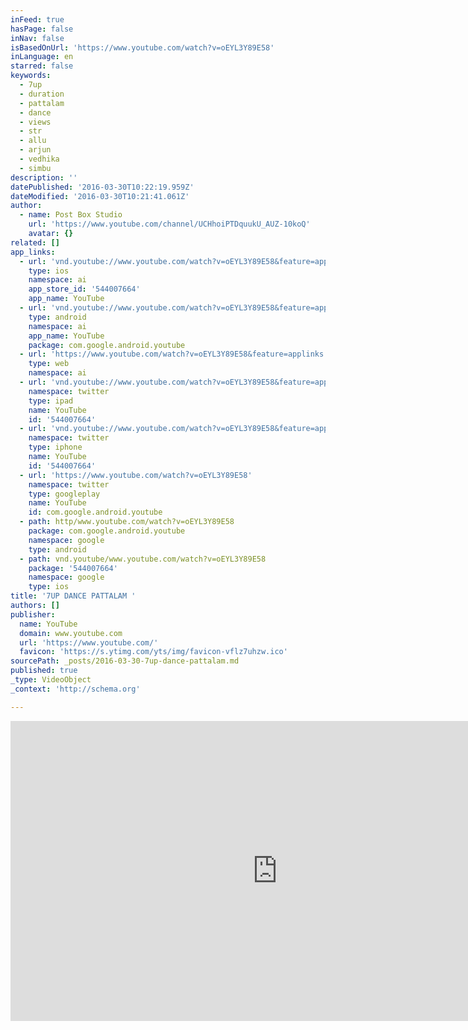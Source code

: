 ```yaml
---
inFeed: true
hasPage: false
inNav: false
isBasedOnUrl: 'https://www.youtube.com/watch?v=oEYL3Y89E58'
inLanguage: en
starred: false
keywords:
  - 7up
  - duration
  - pattalam
  - dance
  - views
  - str
  - allu
  - arjun
  - vedhika
  - simbu
description: ''
datePublished: '2016-03-30T10:22:19.959Z'
dateModified: '2016-03-30T10:21:41.061Z'
author:
  - name: Post Box Studio
    url: 'https://www.youtube.com/channel/UCHhoiPTDquukU_AUZ-10koQ'
    avatar: {}
related: []
app_links:
  - url: 'vnd.youtube://www.youtube.com/watch?v=oEYL3Y89E58&feature=applinks'
    type: ios
    namespace: ai
    app_store_id: '544007664'
    app_name: YouTube
  - url: 'vnd.youtube://www.youtube.com/watch?v=oEYL3Y89E58&feature=applinks'
    type: android
    namespace: ai
    app_name: YouTube
    package: com.google.android.youtube
  - url: 'https://www.youtube.com/watch?v=oEYL3Y89E58&feature=applinks'
    type: web
    namespace: ai
  - url: 'vnd.youtube://www.youtube.com/watch?v=oEYL3Y89E58&feature=applinks'
    namespace: twitter
    type: ipad
    name: YouTube
    id: '544007664'
  - url: 'vnd.youtube://www.youtube.com/watch?v=oEYL3Y89E58&feature=applinks'
    namespace: twitter
    type: iphone
    name: YouTube
    id: '544007664'
  - url: 'https://www.youtube.com/watch?v=oEYL3Y89E58'
    namespace: twitter
    type: googleplay
    name: YouTube
    id: com.google.android.youtube
  - path: http/www.youtube.com/watch?v=oEYL3Y89E58
    package: com.google.android.youtube
    namespace: google
    type: android
  - path: vnd.youtube/www.youtube.com/watch?v=oEYL3Y89E58
    package: '544007664'
    namespace: google
    type: ios
title: '7UP DANCE PATTALAM '
authors: []
publisher:
  name: YouTube
  domain: www.youtube.com
  url: 'https://www.youtube.com/'
  favicon: 'https://s.ytimg.com/yts/img/favicon-vflz7uhzw.ico'
sourcePath: _posts/2016-03-30-7up-dance-pattalam.md
published: true
_type: VideoObject
_context: 'http://schema.org'

---
```

<iframe src="https://cdn.embedly.com/widgets/media.html?src=https%3A%2F%2Fwww.youtube.com%2Fembed%2FoEYL3Y89E58%3Ffeature%3Doembed&amp;url=https%3A%2F%2Fwww.youtube.com%2Fwatch%3Fv%3DoEYL3Y89E58&amp;image=https%3A%2F%2Fi.ytimg.com%2Fvi%2FoEYL3Y89E58%2Fhqdefault.jpg&amp;key=b7d04c9b404c499eba89ee7072e1c4f7&amp;type=text%2Fhtml&amp;schema=youtube" width="854" height="480" scrolling="no" frameborder="0" allowfullscreen="allowfullscreen" style=""></iframe>